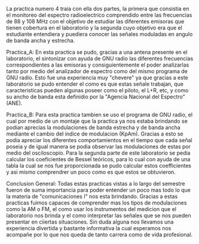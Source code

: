 La practica numero 4 traia con ella dos partes, la primera que consistia en el monitoreo del espectro radioelectrico comprendido entre las frecuencias de 88 y 108 MHz con el objetivo de estudiar las diferentes emisoras que tienen cobertura en el laboratorio y la segunda cuyo objetivo era que el estudiante entendiera y puediera conocer las señales moduladas en angulo de banda ancha y estrecha.

Practica_A: En esta practica se pudo, gracias a una antena presente en el laboratorio, el sintonizar con ayuda de GNU radio las diferentes frecuencias correspondientes a las emisoras y consiguientemente el poder analizarlas tanto por medio del analizador de espectro como del mismo programa de GNU radio. Esto fue una experiencia muy "chevere" ya que gracias a este laboratorio se pudo entender el como es que estas señale trabajan, que caracteristicas pueden algunas poseer como el piloto, el L+R, etc, y como su ancho de banda esta definidio por la "Agencia Nacional del Espectro" (ANE).

Practica_B: Para esta practica tambien se uso el programa de GNU radio, el cual por medio de un montaje que la practica ya nos estaba brindando se podian aprecias la modulaciones de banda estrecha y de banda ancha mediante el cambio del indice de modulacion (KpAm). Gracias a esto se podia apreciar los diferentes comportamientos en el tiempo que cada señal poseia y de igual manera se podia observar las modulaciones de estas por medio del osciloscopio. Para la segunda parte de este laboratorio se pedia calcular los coeficientes de Bessel teóricos, para lo cual con ayuda de una tabla la cual se nos fue proporcionada se pudo calcular estos coefficientes y asi mismo comprendrer un poco como es que estos se obtuvieron.

Conclusion General: Todas estas practicas vistas a lo largo del semestre fueron de suma importancia para poder entender un poco mas todo lo que la materia de "comunicaciones I" nos esta brindando. Gracias a estas practicas fuimos capaces de comprender mas los tipos de modulaciones como la AM o FM, el como usar los instrumentos del medicion que el laboratorio nos brinda y el como interpretar las señales que se nos pueden presentar en ciiertas situaciones. Sin duda alguna nos llevamos una experiencia divertida y bastante informativa la cual esperamos nos acompañe por lo que nos queda de tanto carrera como de vida profesional.
